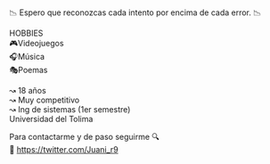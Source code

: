 📉 Espero que reconozcas cada intento por encima de cada error. 📉   

HOBBIES   
🎮Videojuegos   
🎧Música    
🎭Poemas      

↝ 18 años   
↝ Muy competitivo   
↝ Ing de sistemas (1er semestre)    
Universidad del Tolima    

Para contactarme y de paso seguirme 🔍    
🐧 https://twitter.com/Juani_r9
